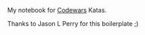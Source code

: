 My notebook for [Codewars](http://www.codewars.com) Katas.

Thanks to Jason L Perry for this boilerplate ;)
